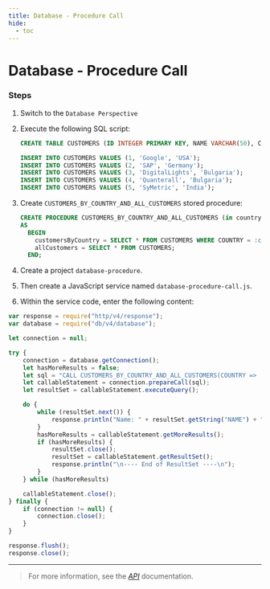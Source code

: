 ```yaml
---
title: Database - Procedure Call
hide:
  - toc
---
```


Database - Procedure Call
===

### Steps

1. Switch to the `Database Perspective`
1. Execute the following SQL script:

    ```sql
    CREATE TABLE CUSTOMERS (ID INTEGER PRIMARY KEY, NAME VARCHAR(50), COUNTRY VARCHAR(50));

    INSERT INTO CUSTOMERS VALUES (1, 'Google', 'USA');
    INSERT INTO CUSTOMERS VALUES (2, 'SAP', 'Germany');
    INSERT INTO CUSTOMERS VALUES (3, 'DigitalLights', 'Bulgaria');
    INSERT INTO CUSTOMERS VALUES (4, 'Quanterall', 'Bulgaria');
    INSERT INTO CUSTOMERS VALUES (5, 'SyMetric', 'India');
    ```
1. Create `CUSTOMERS_BY_COUNTRY_AND_ALL_CUSTOMERS` stored procedure:

    ```sql
    CREATE PROCEDURE CUSTOMERS_BY_COUNTRY_AND_ALL_CUSTOMERS (in country varchar(50), out customersByCountry CUSTOMERS, out allCustomers CUSTOMERS) 
    AS
      BEGIN 
        customersByCountry = SELECT * FROM CUSTOMERS WHERE COUNTRY = :country;
        allCustomers = SELECT * FROM CUSTOMERS;
      END;
    ```

1. Create a project `database-procedure`.
1. Then create a JavaScript service named `database-procedure-call.js`.
1. Within the service code, enter the following content:

```javascript
var response = require("http/v4/response");
var database = require("db/v4/database");

let connection = null;

try {
    connection = database.getConnection();
    let hasMoreResults = false;
    let sql = "CALL CUSTOMERS_BY_COUNTRY_AND_ALL_CUSTOMERS(COUNTRY => 'Bulgaria', customersByCountry => ?, allCustomers => ?)";
    let callableStatement = connection.prepareCall(sql);
    let resultSet = callableStatement.executeQuery();

    do {
        while (resultSet.next()) {
            response.println("Name: " + resultSet.getString("NAME") + ", Country: " + resultSet.getString("COUNTRY"));
        }
        hasMoreResults = callableStatement.getMoreResults();
        if (hasMoreResults) {
            resultSet.close();
            resultSet = callableStatement.getResultSet();
            response.println("\n---- End of ResultSet ----\n");
        }
    } while (hasMoreResults)

    callableStatement.close();
} finally {
    if (connection != null) {
        connection.close();
    }
}

response.flush();
response.close();

```

---

> For more information, see the *[API](../api/)* documentation.
